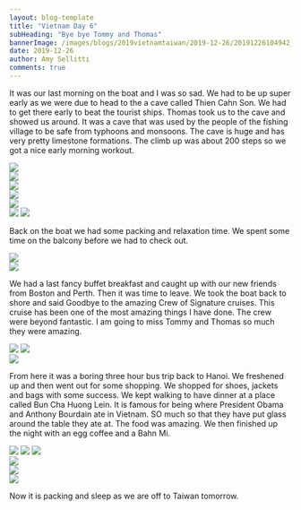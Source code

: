 ```yaml
---
layout: blog-template
title: "Vietnam Day 6"
subHeading: "Bye bye Tommy and Thomas"
bannerImage: /images/blogs/2019vietnamtaiwan/2019-12-26/20191226104942_IMG_3707.jpg_compressed.JPEG
date: 2019-12-26
author: Amy Sellitti
comments: true
---
```

It was our last morning on the boat and I was so sad. We had to be up super early as we were due to head to the a cave called Thien Cahn Son. We had to get there early to beat the tourist ships. Thomas took us to the cave and showed us around. It was a cave that was used by the people of the fishing village to be safe from typhoons and monsoons. The cave is huge and has very pretty limestone formations. The climb up was about 200 steps so we got a nice early morning workout. 
<div class="center-image"><img src="/images/blogs/2019vietnamtaiwan/2019-12-26/IMG_20191226_065054.jpg_compressed.JPEG" /></div>
<div class="center-image"><img src="/images/blogs/2019vietnamtaiwan/2019-12-26/IMG_3691.JPG_compressed.JPEG" /></div>
<div class="center-image"><img src="/images/blogs/2019vietnamtaiwan/2019-12-26/20191226104627_IMG_3702.jpg_compressed.JPEG" /></div>
<div class="center-image"><img src="/images/blogs/2019vietnamtaiwan/2019-12-26/20191226104942_IMG_3707.jpg_compressed.JPEG" /></div>
<div class="center-image"><img src="/images/blogs/2019vietnamtaiwan/2019-12-26/20191226110925_IMG_3727.jpg_compressed.JPEG" /></div>
<div class="grid-2c">
  <img src="/images/blogs/2019vietnamtaiwan/2019-12-26/IMG_3713.JPG_compressed.JPEG"/>
  <img src="/images/blogs/2019vietnamtaiwan/2019-12-26/20191226101322_IMG_3677.jpg_compressed.JPEG"/>
</div>

Back on the boat we had some packing and relaxation time. We spent some time on the balcony before we had to check out.

<div class="center-image"><img src="/images/blogs/2019vietnamtaiwan/2019-12-26/IMG_20191226_082652.jpg_compressed.JPEG" /></div>
<div class="center-image"><img src="/images/blogs/2019vietnamtaiwan/2019-12-26/IMG_20191226_104010.jpg_compressed.JPEG" /></div>

We had a last fancy buffet breakfast and caught up with our new friends from Boston and Perth. Then it was time to leave.  We took the boat back to shore and said Goodbye to the amazing Crew of Signature cruises. This cruise has been one of the most amazing things I have done. The crew were beyond fantastic. I am going to miss Tommy and Thomas so much they were amazing. 

<div class="grid-2c">
  <img src="/images/blogs/2019vietnamtaiwan/2019-12-26/20191226_110202.jpg_compressed.JPEG"/>
  <img src="/images/blogs/2019vietnamtaiwan/2019-12-26/20191226_110314.jpg_compressed.JPEG"/>
</div>
<div class="center-image"><img src="/images/blogs/2019vietnamtaiwan/2019-12-26/20191226_110953.jpg_compressed.JPEG" /></div>

From here it was a boring three hour bus trip back to Hanoi. We freshened up and then went out for some shopping. We shopped for shoes, jackets and bags with some success. We kept walking to have dinner at a place called Bun Cha Huong Lein. It is famous for being where President Obama and Anthony Bourdain ate in Vietnam. SO much so that they have put glass around the table they ate at. The food was amazing. We then finished up the night with an egg coffee and a Bahn Mi.

<div class="grid-1l-2w">
  <img src="/images/blogs/2019vietnamtaiwan/2019-12-26/IMG_20191226_191255.jpg_compressed.JPEG"/>
  <img src="/images/blogs/2019vietnamtaiwan/2019-12-26/20191226_184524.jpg_compressed.JPEG"/>
  <img src="/images/blogs/2019vietnamtaiwan/2019-12-26/IMG_20191226_194623.jpg_compressed.JPEG"/>
</div>
<div class="center-image"><img src="/images/blogs/2019vietnamtaiwan/2019-12-26/IMG_20191226_194753.jpg_compressed.JPEG" /></div>
<div class="center-image"><img src="/images/blogs/2019vietnamtaiwan/2019-12-26/IMG_20191226_211316.jpg_compressed.JPEG" /></div>
<div class="center-image"><img src="/images/blogs/2019vietnamtaiwan/2019-12-26/IMG_20191226_205601.jpg_compressed.JPEG" /></div>

Now it is packing and sleep as we are off to Taiwan tomorrow. 

